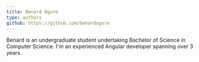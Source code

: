 ```yaml
---
title: Benard Ogure
type: authors
github: https://github.com/benardogure
---
```

Benard is an undergraduate student undertaking Bachelor of Science in Computer Science. I'm an experienced Angular developer spanning over 3 years.
